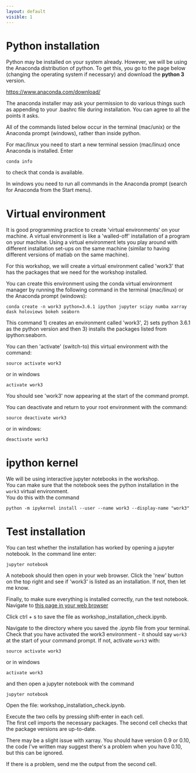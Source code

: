 ```yaml
---
layout: default
visible: 1
---
```


# Python installation
Python may be installed on your system already.  However, we will be using the Anaconda distribution of python.  To get this, you go to the page below (changing the operating system if necessary) and download the **python 3** version.

https://www.anaconda.com/download/

The anaconda installer may ask your permission to do various things such as appending to your .bashrc file during installation.  You can agree to all the points it asks.

All of the commands listed below occur in the terminal (mac/unix) or the Anaconda prompt (windows),
rather than inside python.

For mac/linux you need to start a new terminal session (mac/linux) once Anaconda is installed.
Enter
```
conda info
```
to check that conda is available.

In windows you need to run all commands in the Anaconda
prompt (search for Anaconda from the Start menu).

# Virtual environment
It is good programming practice to create 'virtual environments' on your
machine.  A virtual environment is like a 'walled-off' installation of a
 program on your machine.  Using a virtual environment lets you play around
 with different installation set-ups on the same machine (similar to
  having different versions of matlab on the same machine).

For this workshop, we will create a virtual environment called 'work3' that has the packages that we need for the workshop installed.

You can create this environment using the conda virtual environment manager by running the following command
in the terminal (mac/linux) or the Anaconda prompt (windows):
```
conda create -n work3 python=3.6.1 ipython jupyter scipy numba xarray dask holoviews bokeh seaborn
```

This command 1) creates an environment called 'work3', 2) sets python 3.6.1 as the
python version and then 3) installs the packages listed from ipython:seaborn.  

You can then 'activate' (switch-to) this virtual environment with the command:
```
source activate work3
```
or in windows

```
activate work3
```

You should see 'work3' now appearing at the start of the command prompt.

You can deactivate and return to your root environment with the command:
```
source deactivate work3
```
or in windows:
```
deactivate work3
```

# ipython kernel
We will be using interactive jupyter notebooks in the workshop.  
You can make sure that the notebook sees the python installation in the ```work3``` virtual environment.  
You do this with the command
```
python -m ipykernel install --user --name work3 --display-name "work3"
```

# Test installation
You can test whether the installation has worked by opening a jupyter notebook.  In the command line enter:
```
jupyter notebook
```

A notebook should then open in your web browser.  Click the 'new' button on the top right and see if 'work3' is listed as an installation.  If not, then let me know.

Finally, to make sure everything is installed correctly, run the test notebook.
Navigate to [this page in your web browser](https://raw.githubusercontent.com/braaannigan/explore_data/master/workshop_installation_check.ipynb)

Click ctrl + s to save the file as workshop_installation_check.ipynb.

Navigate to the directory where you saved the .ipynb file from your terminal.  
Check that you have activated the work3 environment - it should say ```work3```
at the start of your command prompt. If not, activate ```work3``` with:
```
source activate work3
```
or in windows

```
activate work3
```
and then open a jupyter notebook with the command
```
jupyter notebook
```

Open the file: workshop_installation_check.ipynb.

Execute the two cells​ by pressing shift-enter in each cell.  
The first cell imports the necessary
packages.  The second cell checks that the package versions are up-to-date.

There may be a slight issue with xarray.  You should have version 0.9 or 0.10,
the code I've written may suggest there's a problem when you have 0.10, but this
can be ignored.

If there is a problem, send me the output from the second cell.
